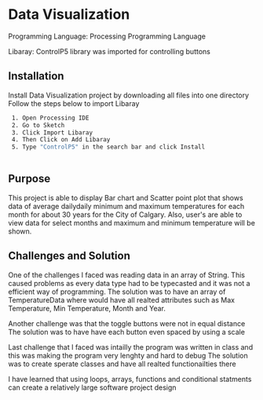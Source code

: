 
#  Data Visualization
Programming Language: Processing Programming Language 


Libaray: ControlP5 library was imported for controlling buttons 


## Installation

Install Data Visualization project by downloading all files into one directory  
Follow the steps below to import Libaray 

```bash
 1. Open Processing IDE
 2. Go to Sketch
 3. Click Import Libaray
 4. Then Click on Add Libaray
 5. Type "ControlP5" in the search bar and click Install
 

```
## Purpose 
This project is able to display Bar chart and Scatter point plot that shows data of average dailydaily minimum and maximum temperatures for each month for about 30 years for the City of Calgary. Also, user's are able to view data for select months and maximum and minimum temperature will be shown.


## Challenges and Solution
One of the challenges I faced was reading data in an array of String. This caused problems as every data type had to be typecasted and it was not a efficient way of programming.
The solution was to have an array of TemperatureData where would have all realted attributes such as Max Temperature, Min Temperature, Month and Year. 

Another challenge was that the toggle buttons were not in equal distance
The solution was to have have each button even spaced by using a scale

Last challenge that I faced was intailly the program was written in class and this was making the program very lenghty and hard to debug
The solution was to create sperate classes and have all realted functionailties there

I have learned that using loops, arrays, functions and conditional statments can create a relatively large software project design

